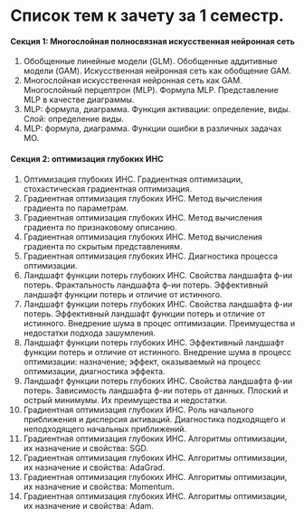 # Список тем к зачету за 1 семестр.

#### Секция 1: Многослойная полносвязная искусственная нейронная сеть
1. Обобщенные линейные модели (GLM). Обобщенные аддитивные модели (GAM). Искусственная нейронная сеть как обобщение GAM.
2. Многослойная искусственная нейронная сеть как GAM. Многослойный перцептрон (MLP). Формула MLP. Представление MLP в качестве диаграммы.
3. MLP: формула, диаграмма. Функция активации: определение, виды. Слой: определение виды.
4. MLP: формула, диаграмма. Функции ошибки в различных задачах МО.

#### Секция 2: оптимизация глубоких ИНС
1. Оптимизация глубоких ИНС. Градиентная оптимизации, стохастическая градиентная оптимизация.
2. Градиентная оптимизация глубоких ИНС. Метод вычисления градиента по параметрам.
3. Градиентная оптимизация глубоких ИНС. Метод вычисления градиента по признаковому описанию.
4. Градиентная оптимизация глубоких ИНС. Метод вычисления градиента по скрытым представлениям.
5. Градиентная оптимизация глубоких ИНС. Диагностика процесса оптимизации.
6. Ландшафт функции потерь глубоких ИНС. Свойства ландшафта ф-ии потерь. Фрактальность ландшафта ф-ии потерь. Эффективный ландшафт функции потерь и отличие от истинного.
7. Ландшафт функции потерь глубоких ИНС. Свойства ландшафта ф-ии потерь. Эффективный ландшафт функции потерь и отличие от истинного. Внедрение шума в процес оптимизации. Преимущества и недостатки подхода зашумления.
8. Ландшафт функции потерь глубоких ИНС. Эффективный ландшафт функции потерь и отличие от истинного. Внедрение шума в процесс оптимизации: назначение; эффект, оказываемый на процесс оптимизации, диагностика эффекта.
9. Ландшафт функции потерь глубоких ИНС. Свойства ландшафта ф-ии потерь. Зависимость ландшафта ф-ии потерь от данных. Плоский и острый минимумы. Их преимущества и недостатки.
10. Градиентная оптимизация глубоких ИНС. Роль начального приближения и дисперсия активаций. Диагностика подходящего и неподходящего начальных приближений.
11. Градиентная оптимизация глубоких ИНС. Алгоритмы оптимизации, их назначение и свойства: SGD.
12. Градиентная оптимизация глубоких ИНС. Алгоритмы оптимизации, их назначение и свойства: AdaGrad.
13. Градиентная оптимизация глубоких ИНС. Алгоритмы оптимизации, их назначение и свойства: Momentum.
14. Градиентная оптимизация глубоких ИНС. Алгоритмы оптимизации, их назначение и свойства: Adam.
